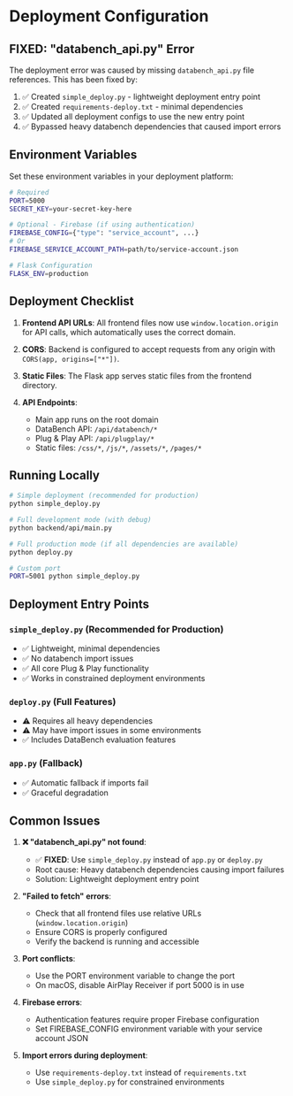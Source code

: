 # Deployment Configuration

## FIXED: "databench_api.py" Error

The deployment error was caused by missing `databench_api.py` file references. This has been fixed by:

1. ✅ Created `simple_deploy.py` - lightweight deployment entry point
2. ✅ Created `requirements-deploy.txt` - minimal dependencies 
3. ✅ Updated all deployment configs to use the new entry point
4. ✅ Bypassed heavy databench dependencies that caused import errors

## Environment Variables

Set these environment variables in your deployment platform:

```bash
# Required
PORT=5000
SECRET_KEY=your-secret-key-here

# Optional - Firebase (if using authentication)
FIREBASE_CONFIG={"type": "service_account", ...}
# Or
FIREBASE_SERVICE_ACCOUNT_PATH=path/to/service-account.json

# Flask Configuration
FLASK_ENV=production
```

## Deployment Checklist

1. **Frontend API URLs**: All frontend files now use `window.location.origin` for API calls, which automatically uses the correct domain.

2. **CORS**: Backend is configured to accept requests from any origin with `CORS(app, origins=["*"])`.

3. **Static Files**: The Flask app serves static files from the frontend directory.

4. **API Endpoints**: 
   - Main app runs on the root domain
   - DataBench API: `/api/databench/*`
   - Plug & Play API: `/api/plugplay/*`
   - Static files: `/css/*`, `/js/*`, `/assets/*`, `/pages/*`

## Running Locally

```bash
# Simple deployment (recommended for production)
python simple_deploy.py

# Full development mode (with debug)
python backend/api/main.py

# Full production mode (if all dependencies are available)
python deploy.py

# Custom port
PORT=5001 python simple_deploy.py
```

## Deployment Entry Points

### `simple_deploy.py` (Recommended for Production)
- ✅ Lightweight, minimal dependencies
- ✅ No databench import issues
- ✅ All core Plug & Play functionality
- ✅ Works in constrained deployment environments

### `deploy.py` (Full Features)
- ⚠️ Requires all heavy dependencies
- ⚠️ May have import issues in some environments
- ✅ Includes DataBench evaluation features

### `app.py` (Fallback)
- ✅ Automatic fallback if imports fail
- ✅ Graceful degradation

## Common Issues

1. **❌ "databench_api.py" not found**: 
   - ✅ **FIXED**: Use `simple_deploy.py` instead of `app.py` or `deploy.py`
   - Root cause: Heavy databench dependencies causing import failures
   - Solution: Lightweight deployment entry point

2. **"Failed to fetch" errors**: 
   - Check that all frontend files use relative URLs (`window.location.origin`)
   - Ensure CORS is properly configured
   - Verify the backend is running and accessible

3. **Port conflicts**:
   - Use the PORT environment variable to change the port
   - On macOS, disable AirPlay Receiver if port 5000 is in use

4. **Firebase errors**:
   - Authentication features require proper Firebase configuration
   - Set FIREBASE_CONFIG environment variable with your service account JSON

5. **Import errors during deployment**:
   - Use `requirements-deploy.txt` instead of `requirements.txt`
   - Use `simple_deploy.py` for constrained environments